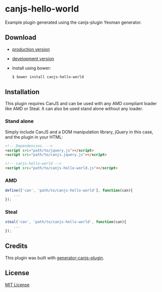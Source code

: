 # canjs-hello-world

Example plugin generated using the canjs-plugin Yeoman generator.

## Download

- [production version](https://raw.github.com/ccummings/canjs-hello-world/master/dist/canjs-hello-world.min.js)
- [development version](https://raw.github.com/ccummings/canjs-hello-world/master/dist/canjs-hello-world.js)
- Install using bower:

	```bash
	$ bower install canjs-hello-world
	```

## Installation

This plugin requires CanJS and can be used with any AMD compliant loader like AMD or Steal. It can also be used stand alone without any loader.

### Stand alone

Simply include CanJS and a DOM manipulation library, jQuery in this case, and the plugin in your HTML:

```html
<!-- Dependencies. -->
<script src="path/to/jquery.js"></script>
<script src="path/to/canjs.jquery.js"></script>

<!-- canjs-hello-world -->
<script src="path/to/canjs-hello-world.js"></script>
```

### AMD

```js
define(['can', 'path/to/canjs-hello-world'], function(can){
	...
});
```

### Steal

```js
steal('can', 'path/to/canjs-hello-world', function(can){
	...
});
```

## Credits

This plugin was built with [generator-canjs-plugin](https://github.com/ccummings/generator-canjs-plugin).

## License

[MIT License](http://en.wikipedia.org/wiki/MIT_License)